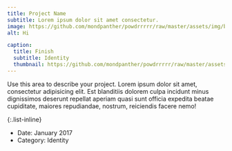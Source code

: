 ```yaml
---
title: Project Name
subtitle: Lorem ipsum dolor sit amet consectetur.
image: https://github.com/mondpanther/powdrrrrr/raw/master/assets/img/balance/forposts/casey-horner-wYM-ErVO2Zc-unsplash.jpg
alt: Hi

caption:
  title: Finish
  subtitle: Identity
  thumbnail: https://github.com/mondpanther/powdrrrrr/raw/master/assets/img/balance/forposts/casey-horner-wYM-ErVO2Zc-unsplash.jpg
---
```

Use this area to describe your project. Lorem ipsum dolor sit amet, consectetur adipisicing elit. Est blanditiis dolorem culpa incidunt minus dignissimos deserunt repellat aperiam quasi sunt officia expedita beatae cupiditate, maiores repudiandae, nostrum, reiciendis facere nemo!

{:.list-inline}
- Date: January 2017
- Category: Identity

